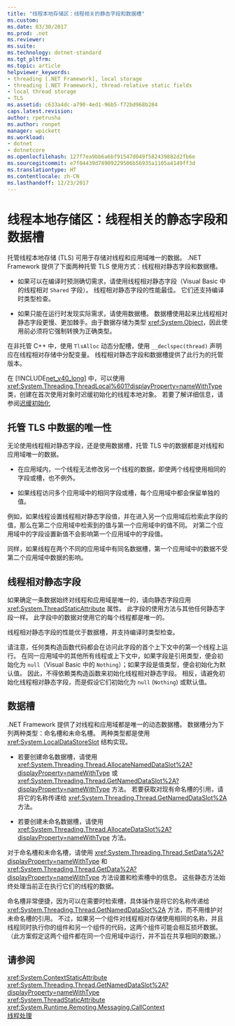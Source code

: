 ```yaml
---
title: "线程本地存储区：线程相关的静态字段和数据槽"
ms.custom: 
ms.date: 03/30/2017
ms.prod: .net
ms.reviewer: 
ms.suite: 
ms.technology: dotnet-standard
ms.tgt_pltfrm: 
ms.topic: article
helpviewer_keywords:
- threading [.NET Framework], local storage
- threading [.NET Framework], thread-relative static fields
- local thread storage
- TLS
ms.assetid: c633a4dc-a790-4ed1-96b5-f72bd968b284
caps.latest.revision: 
author: rpetrusha
ms.author: ronpet
manager: wpickett
ms.workload:
- dotnet
- dotnetcore
ms.openlocfilehash: 127f7ea9bb6a6bf91547d049f582439882d2fb6e
ms.sourcegitcommit: e7f04439d78909229506b56935a1105a4149ff3d
ms.translationtype: HT
ms.contentlocale: zh-CN
ms.lasthandoff: 12/23/2017
---
```

# <a name="thread-local-storage-thread-relative-static-fields-and-data-slots"></a>线程本地存储区：线程相关的静态字段和数据槽
托管线程本地存储 (TLS) 可用于存储对线程和应用域唯一的数据。 .NET Framework 提供了下面两种托管 TLS 使用方式：线程相对静态字段和数据槽。  
  
-   如果可以在编译时预测确切需求，请使用线程相对静态字段（Visual Basic 中的线程相对 `Shared` 字段）。 线程相对静态字段的性能最佳。 它们还支持编译时类型检查。  
  
-   如果只能在运行时发现实际需求，请使用数据槽。 数据槽使用起来比线程相对静态字段更慢、更加棘手。由于数据存储为类型 <xref:System.Object>，因此使用前必须将它强制转换为正确类型。  
  
 在非托管 C++ 中，使用 `TlsAlloc` 动态分配槽，使用 `__declspec(thread)` 声明应在线程相对存储中分配变量。 线程相对静态字段和数据槽提供了此行为的托管版本。  
  
 在 [!INCLUDE[net_v40_long](../../../includes/net-v40-long-md.md)] 中，可以使用 <xref:System.Threading.ThreadLocal%601?displayProperty=nameWithType> 类，创建在首次使用对象时迟缓初始化的线程本地对象。 若要了解详细信息，请参阅[迟缓初始化](../../../docs/framework/performance/lazy-initialization.md)  
  
## <a name="uniqueness-of-data-in-managed-tls"></a>托管 TLS 中数据的唯一性  
 无论使用线程相对静态字段，还是使用数据槽，托管 TLS 中的数据都是对线程和应用域唯一的数据。  
  
-   在应用域内，一个线程无法修改另一个线程的数据，即使两个线程使用相同的字段或槽，也不例外。  
  
-   如果线程访问多个应用域中的相同字段或槽，每个应用域中都会保留单独的值。  
  
 例如，如果线程设置线程相对静态字段值，并在进入另一个应用域后检索此字段的值，那么在第二个应用域中检索到的值与第一个应用域中的值不同。 对第二个应用域中的字段设置新值不会影响第一个应用域中的字段值。  
  
 同样，如果线程在两个不同的应用域中有同名数据槽，第一个应用域中的数据不受第二个应用域中数据的影响。  
  
## <a name="thread-relative-static-fields"></a>线程相对静态字段  
 如果确定一条数据始终对线程和应用域是唯一的，请向静态字段应用 <xref:System.ThreadStaticAttribute> 属性。 此字段的使用方法与其他任何静态字段一样。 此字段中的数据对使用它的每个线程都是唯一的。  
  
 线程相对静态字段的性能优于数据槽，并支持编译时类型检查。  
  
 请注意，任何类构造函数代码都会在访问此字段的首个上下文中的第一个线程上运行。 在同一应用域中的其他所有线程或上下文中，如果字段是引用类型，便会初始化为 `null`（Visual Basic 中的 `Nothing`）；如果字段是值类型，便会初始化为默认值。 因此，不得依赖类构造函数来初始化线程相对静态字段。 相反，请避免初始化线程相对静态字段，而是假设它们初始化为 `null` (`Nothing`) 或默认值。  
  
## <a name="data-slots"></a>数据槽  
 .NET Framework 提供了对线程和应用域都是唯一的动态数据槽。 数据槽分为下列两种类型：命名槽和未命名槽。 两种类型都是使用 <xref:System.LocalDataStoreSlot> 结构实现。  
  
-   若要创建命名数据槽，请使用 <xref:System.Threading.Thread.AllocateNamedDataSlot%2A?displayProperty=nameWithType> 或 <xref:System.Threading.Thread.GetNamedDataSlot%2A?displayProperty=nameWithType> 方法。 若要获取对现有命名槽的引用，请将它的名称传递给 <xref:System.Threading.Thread.GetNamedDataSlot%2A> 方法。  
  
-   若要创建未命名数据槽，请使用 <xref:System.Threading.Thread.AllocateDataSlot%2A?displayProperty=nameWithType> 方法。  
  
 对于命名槽和未命名槽，请使用 <xref:System.Threading.Thread.SetData%2A?displayProperty=nameWithType> 和 <xref:System.Threading.Thread.GetData%2A?displayProperty=nameWithType> 方法设置和检索槽中的信息。 这些静态方法始终处理当前正在执行它们的线程的数据。  
  
 命名槽非常便捷，因为可以在需要时检索槽，具体操作是将它的名称传递给 <xref:System.Threading.Thread.GetNamedDataSlot%2A> 方法，而不用维护对未命名槽的引用。 不过，如果另一个组件对线程相对存储使用相同的名称，并且线程同时执行你的组件和另一个组件的代码，这两个组件可能会相互损坏数据。 （此方案假定这两个组件都在同一个应用域中运行，并不旨在共享相同的数据。）  
  
## <a name="see-also"></a>请参阅  
 <xref:System.ContextStaticAttribute>  
 <xref:System.Threading.Thread.GetNamedDataSlot%2A?displayProperty=nameWithType>  
 <xref:System.ThreadStaticAttribute>  
 <xref:System.Runtime.Remoting.Messaging.CallContext>  
 [线程处理](../../../docs/standard/threading/index.md)
